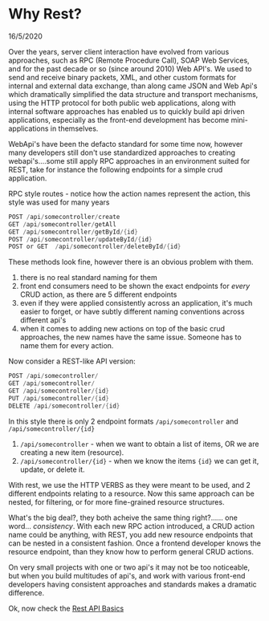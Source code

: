 # Why Rest?

16/5/2020

Over the years, server client interaction have evolved from various approaches, such as RPC (Remote Procedure Call), SOAP Web Services, and for the past decade or so (since around 2010) Web API's. We used to send and receive binary packets, XML, and other custom formats for internal and external data exchange, than along came JSON and Web Api's which dramatically simplified the data structure and transport mechanisms, using the HTTP protocol for both public web applications, along with internal software approaches has enabled us to quickly build api driven applications, especially as the front-end development has become mini-applications in themselves. 

WebApi's have been the defacto standard for some time now, however many developers still don't use standardized approaches to creating webapi's....some still apply RPC approaches in an environment suited for REST, take for instance the following endpoints for a simple crud application.

RPC style routes - notice how the action names represent the action, this style was used for many years

```c#
POST /api/somecontroller/create
GET /api/somecontroller/getAll
GET /api/somecontroller/getById/{id}
POST /api/somecontroller/updateById/{id}
POST or GET  /api/somecontroller/deleteById/{id}
```

These methods look fine, however there is an obvious problem with them. 
1. there is no real standard naming for them
2. front end consumers need to be shown the exact endpoints for *every* CRUD action, as there are 5 different endpoints
3. even if they were applied consistently across an application, it's much easier to forget, or have subtly different naming conventions across different api's
4. when it comes to adding new actions on top of the basic crud approaches, the new names have the same issue. Someone has to name them for every action.

Now consider a REST-like API version:

```c#
POST /api/somecontroller/
GET /api/somecontroller/
GET /api/somecontroller/{id}
PUT /api/somecontroller/{id}
DELETE /api/somecontroller/{id}
```

In this style there is only 2 endpoint formats `/api/somecontroller` and `/api/somecontroller/{id}`
1. `/api/somecontroller` - when we want to obtain a list of items, OR we are creating a new item (resource).
2. `/api/somecontroller/{id}` - when we know the items `{id}` we can get it, update, or delete it.

With rest, we use the HTTP VERBS as they were meant to be used, and 2 different endpoints relating to a resource. Now this same approach can be nested, for filtering, or for more fine-grained resource structures.

What's the big deal?, they both acheive the same thing right?...... one word... _consistency_.  With each new RPC action introduced, a CRUD action name could be anything, with REST, you add new resource endpoints that can be nested in a consistent fashion. Once a frontend developer knows the resource endpoint, than they know how to perform general CRUD actions.

On very small projects with one or two api's it may not be too noticeable, but when you build multitudes of api's, and work with various front-end developers having consistent approaches and standards makes a dramatic difference.

Ok, now check the [Rest API Basics](rest-api-basics.md)